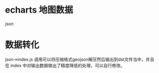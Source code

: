 # echarts 地图数据

json

# 数据转化

json->index.js 调用可以将压缩格式geojson解压然后输出到dst文件当中，并且在 index 中对输出数据做出了精度降低的处理，可以自行修改。